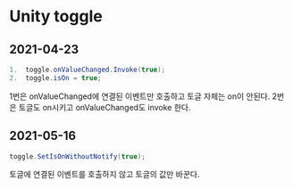 # Unity toggle

## 2021-04-23

```csharp
1.  toggle.onValueChanged.Invoke(true);
2.  toggle.isOn = true;
```

1번은 onValueChanged에 연결된 이벤트만 호출하고 토글 자체는 on이 안된다.
2번은 토글도 on시키고 onValueChanged도 invoke 한다.


## 2021-05-16

```csharp
toggle.SetIsOnWithoutNotify(true);
```
토글에 연결된 이벤트를 호출하지 않고 토글의 값만 바꾼다.
